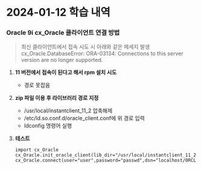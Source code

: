 # 2024-01-12 학습 내역

### Oracle 9i cx_Oracle 클라이언트 연결 방법
> 최신 클라이언트에서 접속 시도 시 아래와 같은 메세지 발생
cx_Oracle.DatabaseError: ORA-03134: Connections to this server version are no longer supported.

1. **11 버전에서 접속이 된다고 해서 rpm 설치 시도**
   - 경로 못잡음

2. **zip 파일 이용 후 라이브러리 경로 지정**
   - /usr/local/instantclient_11_2 압축해제
   - /etc/ld.so.conf.d/oracle_client.conf에 위 경로 입력
   - ldconfig 명령어 실행

3. **테스트**
   ```
   import cx_Oracle
   cx_Oracle.init_oracle_client(lib_dir="/usr/local/instantclient_11_2")
   cx_Oracle.connect(user="user",password="passwd",dsn="localhost/ORCL"
   ```
